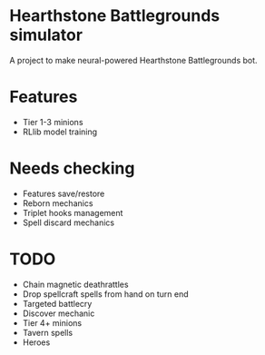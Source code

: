 # Hearthstone Battlegrounds simulator
A project to make neural-powered Hearthstone Battlegrounds bot.
# Features
 - Tier 1-3 minions
 - RLlib model training

# Needs checking
 - Features save/restore
 - Reborn mechanics
 - Triplet hooks management
 - Spell discard mechanics

# TODO
 - Chain magnetic deathrattles
 - Drop spellcraft spells from hand on turn end
 - Targeted battlecry
 - Discover mechanic
 - Tier 4+ minions
 - Tavern spells
 - Heroes
